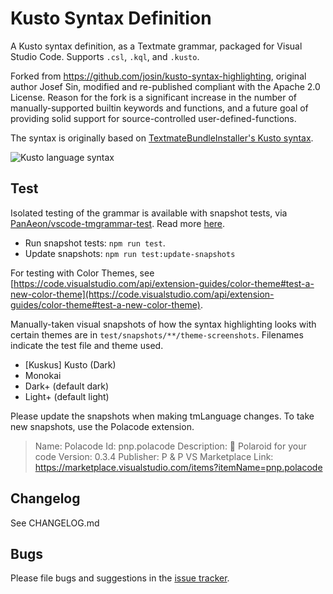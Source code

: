 # Kusto Syntax Definition

A Kusto syntax definition, as a Textmate grammar, packaged for Visual Studio Code. Supports `.csl`, `.kql`, and `.kusto`.

Forked from https://github.com/josin/kusto-syntax-highlighting, original author Josef Sin, modified and re-published compliant with the Apache 2.0 License. Reason for the fork is a significant increase in the number of manually-supported builtin keywords and functions, and a future goal of providing solid support for source-controlled user-defined-functions.

The syntax is originally based on [TextmateBundleInstaller's Kusto syntax](https://github.com/madskristensen/TextmateBundleInstaller/blob/master/src/Bundles/kusto/Syntaxes/kusto.plist).

![Kusto language syntax](https://github.com/rosshamish/kuskus/raw/master/kusto-syntax-highlighting/images/screenshot2.png)

## Test

Isolated testing of the grammar is available with snapshot tests, via [PanAeon/vscode-tmgrammar-test](https://github.com/PanAeon/vscode-tmgrammar-test). Read more [here](https://github.com/PanAeon/vscode-tmgrammar-test#snapshot-tests).

- Run snapshot tests: `npm run test`.
- Update snapshots: `npm run test:update-snapshots`

For testing with Color Themes, see [https://code.visualstudio.com/api/extension-guides/color-theme#test-a-new-color-theme](https://code.visualstudio.com/api/extension-guides/color-theme#test-a-new-color-theme).

Manually-taken visual snapshots of how the syntax highlighting looks with certain themes are in `test/snapshots/**/theme-screenshots`. Filenames indicate the test file and theme used.

- \[Kuskus\] Kusto (Dark)
- Monokai
- Dark+ (default dark)
- Light+ (default light)

Please update the snapshots when making tmLanguage changes. To take new snapshots, use the Polacode extension.

> Name: Polacode
> Id: pnp.polacode
> Description: 📸  Polaroid for your code
> Version: 0.3.4
> Publisher: P & P
> VS Marketplace Link: https://marketplace.visualstudio.com/items?itemName=pnp.polacode

## Changelog

See CHANGELOG.md

## Bugs

Please file bugs and suggestions in the [issue tracker](https://github.com/rosshamish/kuskus/issues).
